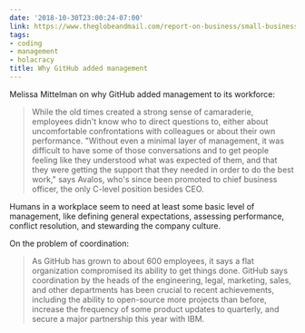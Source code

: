 ```yaml
---
date: '2018-10-30T23:00:24-07:00'
link: https://www.theglobeandmail.com/report-on-business/small-business/startups/why-github-finally-abandoned-its-bossless-workplace/article31718152/
tags:
- coding
- management
- holacracy
title: Why GitHub added management
---
```


Melissa Mittelman on why GitHub added management to its workforce:

>While the old times created a strong sense of camaraderie, employees didn't know who to direct questions to, either about uncomfortable confrontations with colleagues or about their own performance. "Without even a minimal layer of management, it was difficult to have some of those conversations and to get people feeling like they understood what was expected of them, and that they were getting the support that they needed in order to do the best work," says Avalos, who's since been promoted to chief business officer, the only C-level position besides CEO.

Humans in a workplace seem to need at least some basic level of management, like defining general expectations, assessing performance, conflict resolution, and stewarding the company culture.

On the problem of coordination:

>As GitHub has grown to about 600 employees, it says a flat organization compromised its ability to get things done. GitHub says coordination by the heads of the engineering, legal, marketing, sales, and other departments has been crucial to recent achievements, including the ability to open-source more projects than before, increase the frequency of some product updates to quarterly, and secure a major partnership this year with IBM.
